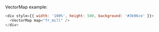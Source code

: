 VectorMap example:

```js
<div style={{ width: '100%', height: 500, background: '#3b96ce' }}>
  <VectorMap map="fr_mill" />
</div>
```
